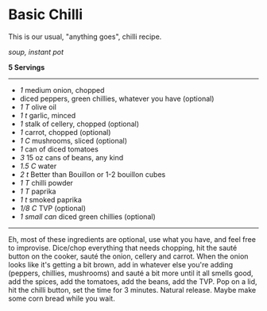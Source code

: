 # Basic Chilli

This is our usual, "anything goes", chilli recipe.

*soup, instant pot*

**5 Servings**

---

- *1* medium onion, chopped
- diced peppers, green chillies, whatever you have (optional)
- *1 T* olive oil
- *1 t* garlic, minced
- *1* stalk of cellery, chopped (optional)
- *1* carrot, chopped (optional)
- *1 C* mushrooms, sliced (optional)
- *1* can of diced tomatoes
- *3* 15 oz cans of beans, any kind
- *1.5 C* water
- *2 t* Better than Bouillon or 1-2 bouillon cubes
- *1 T* chilli powder
- *1 T* paprika
- *1 t* smoked paprika
- *1/8 C* TVP (optional)
- *1 small can* diced green chillies (optional)

---

Eh, most of these ingredients are optional, use what you have, and feel free to
improvise. Dice/chop everything that needs chopping, hit the sauté button on the
cooker, sauté the onion, cellery and carrot. When the onion looks like it's
getting a bit brown, add in whatever else you're adding (peppers, chillies,
mushrooms) and sauté a bit more until it all smells good, add the spices, add
the tomatoes, add the beans, add the TVP. Pop on a lid, hit the chilli button,
set the time for 3 minutes. Natural release. Maybe make some corn bread while
you wait.

